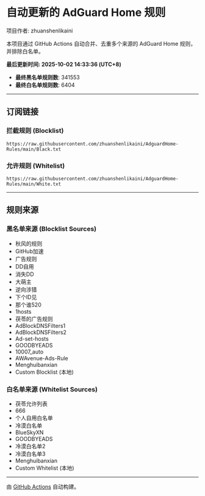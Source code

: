 # 自动更新的 AdGuard Home 规则
项目作者: zhuanshenlikaini

本项目通过 GitHub Actions 自动合并、去重多个来源的 AdGuard Home 规则，并排除白名单。

**最后更新时间: 2025-10-02 14:33:36 (UTC+8)**

- **最终黑名单规则数**: 341553
- **最终白名单规则数**: 6404

---

## 订阅链接

### 拦截规则 (Blocklist)

```
https://raw.githubusercontent.com/zhuanshenlikaini/AdguardHome-Rules/main/Black.txt
```

### 允许规则 (Whitelist)

```
https://raw.githubusercontent.com/zhuanshenlikaini/AdguardHome-Rules/main/White.txt
```

---

## 规则来源

### 黑名单来源 (Blocklist Sources)
- 秋风的规则
- GitHub加速
- 广告规则
- DD自用
- 消失DD
- 大萌主
- 逆向涉猎
- 下个ID见
- 那个谁520
- 1hosts
- 茯苓的广告规则
- AdBlockDNSFilters1
- AdBlockDNSFilters2
- Ad-set-hosts
- GOODBYEADS
- 10007_auto
- AWAvenue-Ads-Rule
- Menghuibanxian
- Custom Blocklist (本地)

### 白名单来源 (Whitelist Sources)
- 茯苓允许列表  
- 666         
- 个人自用白名单
- 冷漠白名单   
- BlueSkyXN   
- GOODBYEADS   
- 冷漠白名单2   
- 冷漠白名单3   
- Menghuibanxian   
- Custom Whitelist (本地)

---

由 [GitHub Actions](https://github.com/features/actions) 自动构建。
